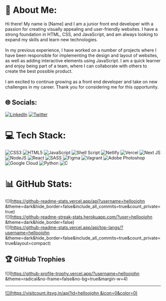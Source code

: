 # 💫 About Me:
Hi there! My name is [Name] and I am a junior front end developer with a passion for creating visually appealing and user-friendly websites. I have a strong foundation in HTML, CSS, and JavaScript, and am always looking to expand my skills and learn new technologies.<br><br>In my previous experience, I have worked on a number of projects where I have been responsible for implementing the design and layout of websites, as well as adding interactive elements using JavaScript. I am a quick learner and enjoy being part of a team, where I can collaborate with others to create the best possible product.<br><br>I am excited to continue growing as a front end developer and take on new challenges in my career. Thank you for considering me for this opportunity.


## 🌐 Socials:
[![LinkedIn](https://img.shields.io/badge/LinkedIn-%230077B5.svg?logo=linkedin&logoColor=white)](https://linkedin.com/in/Okoriejohn) [![Twitter](https://img.shields.io/badge/Twitter-%231DA1F2.svg?logo=Twitter&logoColor=white)](https://twitter.com/hellojohn__) 

# 💻 Tech Stack:
![CSS3](https://img.shields.io/badge/css3-%231572B6.svg?style=flat-square&logo=css3&logoColor=white) ![HTML5](https://img.shields.io/badge/html5-%23E34F26.svg?style=flat-square&logo=html5&logoColor=white) ![JavaScript](https://img.shields.io/badge/javascript-%23323330.svg?style=flat-square&logo=javascript&logoColor=%23F7DF1E) ![Shell Script](https://img.shields.io/badge/shell_script-%23121011.svg?style=flat-square&logo=gnu-bash&logoColor=white) ![Netlify](https://img.shields.io/badge/netlify-%23000000.svg?style=flat-square&logo=netlify&logoColor=#00C7B7) ![Vercel](https://img.shields.io/badge/vercel-%23000000.svg?style=flat-square&logo=vercel&logoColor=white) ![Next JS](https://img.shields.io/badge/Next-black?style=flat-square&logo=next.js&logoColor=white) ![NodeJS](https://img.shields.io/badge/node.js-6DA55F?style=flat-square&logo=node.js&logoColor=white) ![React](https://img.shields.io/badge/react-%2320232a.svg?style=flat-square&logo=react&logoColor=%2361DAFB) ![SASS](https://img.shields.io/badge/SASS-hotpink.svg?style=flat-square&logo=SASS&logoColor=white) 	![Figma](https://img.shields.io/badge/figma-%23F24E1E.svg?style=flat-square&logo=figma&logoColor=white) ![Vagrant](https://img.shields.io/badge/vagrant-%231563FF.svg?style=flat-square&logo=vagrant&logoColor=white) ![Adobe Photoshop](https://img.shields.io/badge/adobephotoshop-%2331A8FF.svg?style=flat-square&logo=adobephotoshop&logoColor=white) ![Google Cloud](https://img.shields.io/badge/Google%20Cloud-%234285F4.svg?style=flat-square&logo=google-cloud&logoColor=white) ![Python](https://img.shields.io/badge/python-3670A0?style=flat-square&logo=python&logoColor=ffdd54) ![C](https://img.shields.io/badge/c-%2300599C.svg?style=flat-square&logo=c&logoColor=white)
# 📊 GitHub Stats:
![](https://github-readme-stats.vercel.app/api?username=helloojohn &theme=dark&hide_border=false&include_all_commits=true&count_private=true)<br/>
![](https://github-readme-streak-stats.herokuapp.com/?user=helloojohn &theme=dark&hide_border=false)<br/>
![](https://github-readme-stats.vercel.app/api/top-langs/?username=helloojohn &theme=dark&hide_border=false&include_all_commits=true&count_private=true&layout=compact)

## 🏆 GitHub Trophies
![](https://github-profile-trophy.vercel.app/?username=helloojohn &theme=radical&no-frame=false&no-bg=true&margin-w=4)

---
[![](https://visitcount.itsvg.in/api?id=helloojohn &icon=0&color=0)](https://visitcount.itsvg.in)

<!-- Proudly created with GPRM ( https://gprm.itsvg.in ) -->
